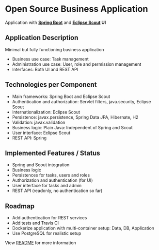 # Open Source Business Application
Application with **[Spring Boot](https://projects.spring.io/spring-boot/)** and **[Eclipse Scout](http://www.eclipse.org/scout/) UI**

## Application Description
Minimal but fully functioning business application
* Business use case: Task management
* Administration use case: User, role and permission management
* Interfaces: Both UI and REST API

## Technologies per Component
* Main frameworks: Spring Boot and Eclipse Scout
* Authentication and authorization: Servlet filters, java.security, Eclipse Scout
* Internationalization: Eclipse Scout
* Persistence: javax.persistence, Spring Data JPA, Hibernate, H2
* Validation: javax.validation
* Business logic: Plain Java: Independent of Spring and Scout
* User interface: Eclipse Scout
* REST API: Spring

## Implemented Features / Status
* Spring and Scout integration
* Business logic
* Persistences for tasks, users and roles
* Authorization and authentication (for UI)
* User interface for tasks and admin
* REST API (readonly, no authentication so far)

## Roadmap
* Add authentication for REST services
* Add tests and Travis CI
* Dockerize application with multi-container setup: Data, DB, Application
* Use PostgreSQL for realistic setup

View [README](org.eclipse.scout.springboot/README.txt) for more information
